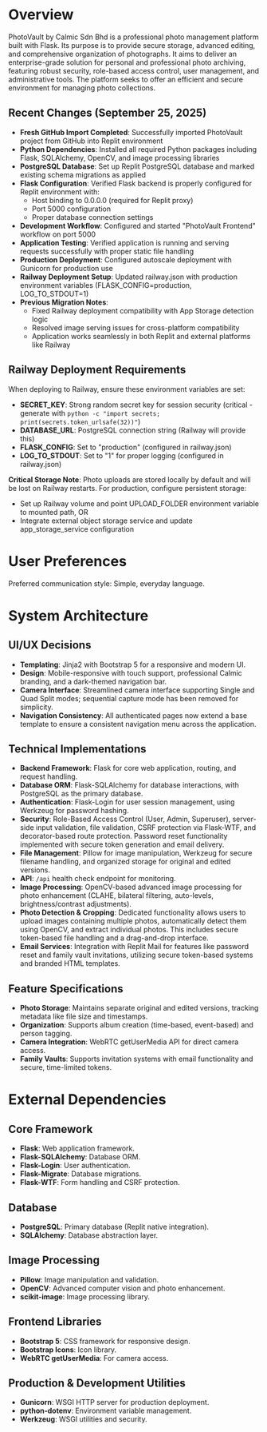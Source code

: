 # Overview

PhotoVault by Calmic Sdn Bhd is a professional photo management platform built with Flask. Its purpose is to provide secure storage, advanced editing, and comprehensive organization of photographs. It aims to deliver an enterprise-grade solution for personal and professional photo archiving, featuring robust security, role-based access control, user management, and administrative tools. The platform seeks to offer an efficient and secure environment for managing photo collections.

## Recent Changes (September 25, 2025)
- **Fresh GitHub Import Completed**: Successfully imported PhotoVault project from GitHub into Replit environment
- **Python Dependencies**: Installed all required Python packages including Flask, SQLAlchemy, OpenCV, and image processing libraries
- **PostgreSQL Database**: Set up Replit PostgreSQL database and marked existing schema migrations as applied
- **Flask Configuration**: Verified Flask backend is properly configured for Replit environment with:
  - Host binding to 0.0.0.0 (required for Replit proxy)
  - Port 5000 configuration
  - Proper database connection settings
- **Development Workflow**: Configured and started "PhotoVault Frontend" workflow on port 5000
- **Application Testing**: Verified application is running and serving requests successfully with proper static file handling
- **Production Deployment**: Configured autoscale deployment with Gunicorn for production use
- **Railway Deployment Setup**: Updated railway.json with production environment variables (FLASK_CONFIG=production, LOG_TO_STDOUT=1)
- **Previous Migration Notes**: 
  - Fixed Railway deployment compatibility with App Storage detection logic
  - Resolved image serving issues for cross-platform compatibility
  - Application works seamlessly in both Replit and external platforms like Railway

## Railway Deployment Requirements

When deploying to Railway, ensure these environment variables are set:
- **SECRET_KEY**: Strong random secret key for session security (critical - generate with `python -c "import secrets; print(secrets.token_urlsafe(32))"`)
- **DATABASE_URL**: PostgreSQL connection string (Railway will provide this)
- **FLASK_CONFIG**: Set to "production" (configured in railway.json)
- **LOG_TO_STDOUT**: Set to "1" for proper logging (configured in railway.json)

**Critical Storage Note**: Photo uploads are stored locally by default and will be lost on Railway restarts. For production, configure persistent storage:
- Set up Railway volume and point UPLOAD_FOLDER environment variable to mounted path, OR
- Integrate external object storage service and update app_storage_service configuration

# User Preferences

Preferred communication style: Simple, everyday language.

# System Architecture

## UI/UX Decisions
- **Templating**: Jinja2 with Bootstrap 5 for a responsive and modern UI.
- **Design**: Mobile-responsive with touch support, professional Calmic branding, and a dark-themed navigation bar.
- **Camera Interface**: Streamlined camera interface supporting Single and Quad Split modes; sequential capture mode has been removed for simplicity.
- **Navigation Consistency**: All authenticated pages now extend a base template to ensure a consistent navigation menu across the application.

## Technical Implementations
- **Backend Framework**: Flask for core web application, routing, and request handling.
- **Database ORM**: Flask-SQLAlchemy for database interactions, with PostgreSQL as the primary database.
- **Authentication**: Flask-Login for user session management, using Werkzeug for password hashing.
- **Security**: Role-Based Access Control (User, Admin, Superuser), server-side input validation, file validation, CSRF protection via Flask-WTF, and decorator-based route protection. Password reset functionality implemented with secure token generation and email delivery.
- **File Management**: Pillow for image manipulation, Werkzeug for secure filename handling, and organized storage for original and edited versions.
- **API**: `/api` health check endpoint for monitoring.
- **Image Processing**: OpenCV-based advanced image processing for photo enhancement (CLAHE, bilateral filtering, auto-levels, brightness/contrast adjustments).
- **Photo Detection & Cropping**: Dedicated functionality allows users to upload images containing multiple photos, automatically detect them using OpenCV, and extract individual photos. This includes secure token-based file handling and a drag-and-drop interface.
- **Email Services**: Integration with Replit Mail for features like password reset and family vault invitations, utilizing secure token-based systems and branded HTML templates.

## Feature Specifications
- **Photo Storage**: Maintains separate original and edited versions, tracking metadata like file size and timestamps.
- **Organization**: Supports album creation (time-based, event-based) and person tagging.
- **Camera Integration**: WebRTC getUserMedia API for direct camera access.
- **Family Vaults**: Supports invitation systems with email functionality and secure, time-limited tokens.

# External Dependencies

## Core Framework
- **Flask**: Web application framework.
- **Flask-SQLAlchemy**: Database ORM.
- **Flask-Login**: User authentication.
- **Flask-Migrate**: Database migrations.
- **Flask-WTF**: Form handling and CSRF protection.

## Database
- **PostgreSQL**: Primary database (Replit native integration).
- **SQLAlchemy**: Database abstraction layer.

## Image Processing
- **Pillow**: Image manipulation and validation.
- **OpenCV**: Advanced computer vision and photo enhancement.
- **scikit-image**: Image processing library.

## Frontend Libraries
- **Bootstrap 5**: CSS framework for responsive design.
- **Bootstrap Icons**: Icon library.
- **WebRTC getUserMedia**: For camera access.

## Production & Development Utilities
- **Gunicorn**: WSGI HTTP server for production deployment.
- **python-dotenv**: Environment variable management.
- **Werkzeug**: WSGI utilities and security.